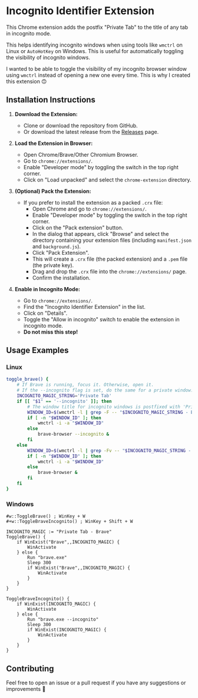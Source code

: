 # Incognito Identifier Extension

This Chrome extension adds the postfix "Private Tab" to the title of any tab in incognito mode.

This helps identifying incognito windows when using tools like `wmctrl` on Linux or `AutoHotKey` on Windows. This is useful for automatically toggling the visibility of incognito windows.

I wanted to be able to toggle the visibility of my incognito browser window using `wmctrl` instead of opening a new one every time. This is why I created this extension :upside_down_face:

## Installation Instructions

1. **Download the Extension:**
    - Clone or download the repository from GitHub.
    - Or download the latest release from the [Releases](https://github.com/Tom-stack3/incognito-identifier-extension/releases) page.

2. **Load the Extension in Browser:**
    - Open Chrome/Brave/Other Chromium Browser.
    - Go to `chrome://extensions/`.
    - Enable "Developer mode" by toggling the switch in the top right corner.
    - Click on "Load unpacked" and select the `chrome-extension` directory.

3. **(Optional) Pack the Extension:**
    - If you prefer to install the extension as a packed `.crx` file:
        - Open Chrome and go to `chrome://extensions/`.
        - Enable "Developer mode" by toggling the switch in the top right corner.
        - Click on the "Pack extension" button.
        - In the dialog that appears, click "Browse" and select the directory containing your extension files (including `manifest.json` and `background.js`).
        - Click "Pack Extension".
        - This will create a `.crx` file (the packed extension) and a `.pem` file (the private key).
        - Drag and drop the `.crx` file into the `chrome://extensions/` page.
        - Confirm the installation.

4. **Enable in Incognito Mode:**
    - Go to `chrome://extensions/`.
    - Find the "Incognito Identifier Extension" in the list.
    - Click on "Details".
    - Toggle the "Allow in incognito" switch to enable the extension in incognito mode.
    - **Do not miss this step!**

## Usage Examples

### Linux

```bash
toggle_brave() {
    # If Brave is running, focus it. Otherwise, open it.
    # If the --incognito flag is set, do the same for a private window.
    INCOGNITO_MAGIC_STRING='Private Tab'
    if [[ "$1" == '--incognito' ]]; then
        # The window title for incognito windows is postfixed with 'Private Tab' when using my extension
        WINDOW_ID=$(wmctrl -l | grep -F -- "$INCOGNITO_MAGIC_STRING - Brave" | awk '{print $1}')
        if [ -n "$WINDOW_ID" ]; then
            wmctrl -i -a "$WINDOW_ID"
        else
            brave-browser --incognito &
        fi
    else
        WINDOW_ID=$(wmctrl -l | grep -Fv -- "$INCOGNITO_MAGIC_STRING - Brave" | grep -F -- '- Brave' | awk '{print $1}')
        if [ -n "$WINDOW_ID" ]; then
            wmctrl -i -a "$WINDOW_ID"
        else
            brave-browser &
        fi
    fi
}
```

### Windows

```ahk
#w::ToggleBrave() ; WinKey + W
#+w::ToggleBraveIncognito() ; WinKey + Shift + W

INCOGNITO_MAGIC := "Private Tab - Brave"
ToggleBrave() {
    if WinExist("Brave",,INCOGNITO_MAGIC) {
        WinActivate
    } else {
        Run "brave.exe"
        Sleep 300
        if WinExist("Brave",,INCOGNITO_MAGIC) {
            WinActivate
        }
    }
}

ToggleBraveIncognito() {
    if WinExist(INCOGNITO_MAGIC) {
        WinActivate
    } else {
        Run "brave.exe --incognito"
        Sleep 300
        if WinExist(INCOGNITO_MAGIC) {
            WinActivate
        }
    }
}
```

## Contributing

Feel free to open an issue or a pull request if you have any suggestions or improvements :slightly_smiling_face:
